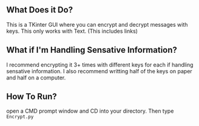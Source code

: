 
## What Does it Do?
This is a TKinter GUI where you can encrypt and decrypt messages with keys. This only works with Text. (This includes links)

## What if I'm Handling Sensative Information? 
I recommend encrypting it 3+ times with different keys for each if handling sensative information. I also recommend writting half of the keys on paper and half on a computer.
## How To Run? 
open a CMD prompt window and CD into your directory. Then type ```Encrypt.py```
